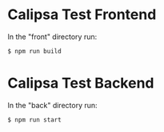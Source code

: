 # Calipsa Test Frontend

In the "front" directory run:

```bash
$ npm run build
```

# Calipsa Test Backend

In the "back" directory run:

```bash
$ npm run start
```